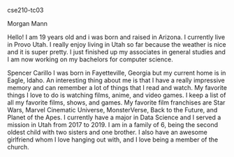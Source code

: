 cse210-tc03

Morgan Mann

Hello! I am 19 years old and i was born and raised in Arizona. I currently live in Provo Utah. I really enjoy living in Utah so far because the weather is nice and it is super pretty. I just finished up my associates in general studies and I am now working on my bachelors for computer science.

Spencer Carillo
I was born in Fayetteville, Georgia but my current home is in Eagle, Idaho. An interesting thing about me is that I have a really impressive memory and can remember a lot of things that I read and watch. My favorite things I love to do is watching films, anime, and video games. I keep a list of all my favorite films, shows, and games. My favorite film franchises are Star Wars, Marvel Cinematic Universe, MonsterVerse, Back to the Future, and Planet of the Apes. I currently have a major in Data Science and I served a mission in Utah from 2017 to 2019. I am in a family of 6, being the second oldest child with two sisters and one brother. I also have an awesome girlfriend whom I love hanging out with, and I love being a member of the church. 
